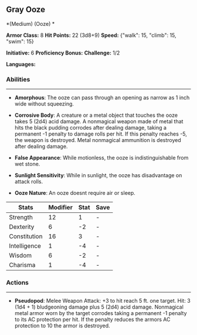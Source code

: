 ## Gray Ooze
*(Medium) (Ooze) *

**Armor Class:** 8
**Hit Points:** 22 (3d8+9)
**Speed:** {"walk": 15, "climb": 15, "swim": 15}

**Initiative:** 6
**Proficiency Bonus:**
**Challenge:** 1/2

**Languages:** 

### Abilities
 --- 
- **Amorphous**: The ooze can pass through an opening as narrow as 1 inch wide without squeezing.

- **Corrosive Body**: A creature or a metal object that touches the ooze takes 5 (2d4) acid damage. A nonmagical weapon made of metal that hits the black pudding corrodes after dealing damage, taking a permanent -1 penalty to damage rolls per hit. If this penalty reaches -5, the weapon is destroyed. Metal nonmagical ammunition is destroyed after dealing damage.

- **False Appearance**: While motionless, the ooze is indistinguishable from wet stone.

- **Sunlight Sensitivity**: While in sunlight, the ooze has disadvantage on attack rolls.

- **Ooze Nature**: An ooze doesnt require air or sleep.



| Stats | Modifier | Stat | Save
| ---- | ---- | ---- | ---- |
| Strength | 12 | 1 | - |
| Dexterity | 6 | -2 | - |
| Constitution | 16 | 3 | - |
| Intelligence | 1 | -4 | - |
| Wisdom | 6 | -2 | - |
| Charisma | 1 | -4 | - |

### Actions
 --- 
- **Pseudopod**: Melee Weapon Attack: +3 to hit  reach 5 ft.  one target. Hit: 3 (1d4 + 1) bludgeoning damage plus 5 (2d4) acid damage. Nonmagical metal armor worn by the target corrodes  taking a permanent -1 penalty to its AC protection per hit. If the penalty reduces the armors AC protection to 10  the armor is destroyed.


